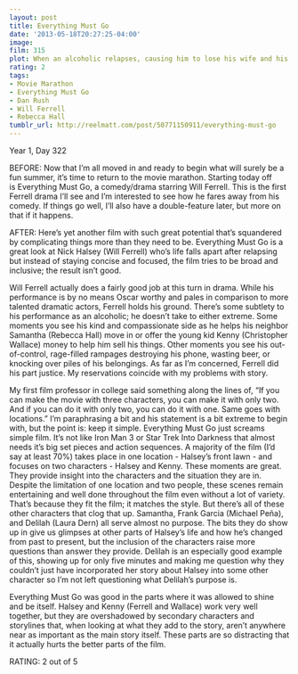 ```yaml
---
layout: post
title: Everything Must Go
date: '2013-05-18T20:27:25-04:00'
image: 
film: 315
plot: When an alcoholic relapses, causing him to lose his wife and his job, he holds a yard sale on his front lawn in an attempt to start over. A new neighbor might be the key to his return to form.
rating: 2
tags:
- Movie Marathon
- Everything Must Go
- Dan Rush
- Will Ferrell
- Rebecca Hall
tumblr_url: http://reelmatt.com/post/50771150911/everything-must-go
---
```


Year 1, Day 322

BEFORE: Now that I’m all moved in and ready to begin what will surely be a fun summer, it’s time to return to the movie marathon. Starting today off is Everything Must Go, a comedy/drama starring Will Ferrell. This is the first Ferrell drama I’ll see and I’m interested to see how he fares away from his comedy. If things go well, I’ll also have a double-feature later, but more on that if it happens.

AFTER: Here’s yet another film with such great potential that’s squandered by complicating things more than they need to be. Everything Must Go is a great look at Nick Halsey (Will Ferrell) who’s life falls apart after relapsing but instead of staying concise and focused, the film tries to be broad and inclusive; the result isn’t good.

Will Ferrell actually does a fairly good job at this turn in drama. While his performance is by no means Oscar worthy and pales in comparison to more talented dramatic actors, Ferrell holds his ground. There’s some subtlety to his performance as an alcoholic; he doesn’t take to either extreme. Some moments you see his kind and compassionate side as he helps his neighbor Samantha (Rebecca Hall) move in or offer the young kid Kenny (Christopher Wallace) money to help him sell his things. Other moments you see his out-of-control, rage-filled rampages destroying his phone, wasting beer, or knocking over piles of his belongings. As far as I’m concerned, Ferrell did his part justice. My reservations coincide with my problems with story.

My first film professor in college said something along the lines of, “If you can make the movie with three characters, you can make it with only two. And if you can do it with only two, you can do it with one. Same goes with locations.” I’m paraphrasing a bit and his statement is a bit extreme to begin with, but the point is: keep it simple. Everything Must Go just screams simple film. It’s not like Iron Man 3 or Star Trek Into Darkness that almost needs it’s big set pieces and action sequences. A majority of the film (I’d say at least 70%) takes place in one location - Halsey’s front lawn - and focuses on two characters - Halsey and Kenny. These moments are great. They provide insight into the characters and the situation they are in. Despite the limitation of one location and two people, these scenes remain entertaining and well done throughout the film even without a lot of variety. That’s because they fit the film; it matches the style. But there’s all of these other characters that clog that up. Samantha, Frank Garcia (Michael Peña), and Delilah (Laura Dern) all serve almost no purpose. The bits they do show up in give us glimpses at other parts of Halsey’s life and how he’s changed from past to present, but the inclusion of the characters raise more questions than answer they provide. Delilah is an especially good example of this, showing up for only five minutes and making me question why they couldn’t just have incorporated her story about Halsey into some other character so I’m not left questioning what Delilah’s purpose is.

Everything Must Go was good in the parts where it was allowed to shine and be itself. Halsey and Kenny (Ferrell and Wallace) work very well together, but they are overshadowed by secondary characters and storylines that, when looking at what they add to the story, aren’t anywhere near as important as the main story itself. These parts are so distracting that it actually hurts the better parts of the film.

RATING: 2 out of 5
